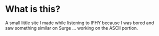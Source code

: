 # What is this?
A small little site I made while listening to IFHY because I was bored and saw something similar on Surge ... working on the ASCII portion.